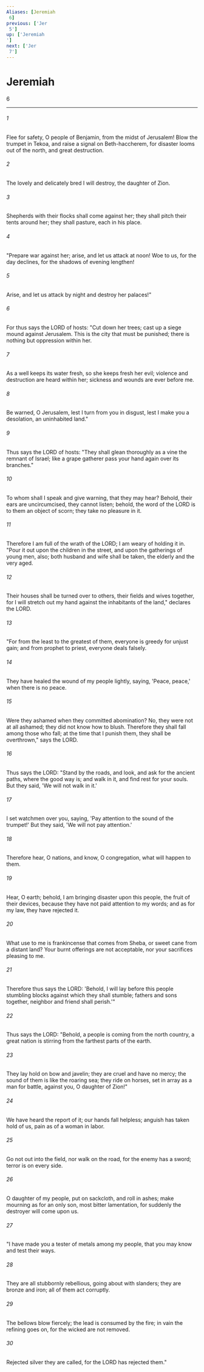 ```yaml
---
Aliases: [Jeremiah 6]
previous: ['Jer 5']
up: ['Jeremiah']
next: ['Jer 7']
---
```

# Jeremiah 6

***
 

###### 1 
Flee for safety, O people of Benjamin,  from the midst of Jerusalem!  Blow the trumpet in Tekoa,  and raise a signal on Beth-haccherem,  for disaster looms out of the north,  and great destruction.   

###### 2 
The lovely and delicately bred I will destroy,  the daughter of Zion.   

###### 3 
Shepherds with their flocks shall come against her;  they shall pitch their tents around her;  they shall pasture, each in his place.   

###### 4 
"Prepare war against her;  arise, and let us attack at noon!  Woe to us, for the day declines,  for the shadows of evening lengthen!   

###### 5 
Arise, and let us attack by night  and destroy her palaces!"  

###### 6 
For thus says the LORD of hosts:  "Cut down her trees;  cast up a siege mound against Jerusalem.  This is the city that must be punished;  there is nothing but oppression within her.   

###### 7 
As a well keeps its water fresh,  so she keeps fresh her evil;  violence and destruction are heard within her;  sickness and wounds are ever before me.   

###### 8 
Be warned, O Jerusalem,  lest I turn from you in disgust,  lest I make you a desolation,  an uninhabited land."  

###### 9 
Thus says the LORD of hosts:  "They shall glean thoroughly as a vine  the remnant of Israel;  like a grape gatherer pass your hand again  over its branches."   

###### 10 
To whom shall I speak and give warning,  that they may hear?  Behold, their ears are uncircumcised,  they cannot listen;  behold, the word of the LORD is to them an object of scorn;  they take no pleasure in it.   

###### 11 
Therefore I am full of the wrath of the LORD;  I am weary of holding it in.  "Pour it out upon the children in the street,  and upon the gatherings of young men, also;  both husband and wife shall be taken,  the elderly and the very aged.   

###### 12 
Their houses shall be turned over to others,  their fields and wives together,  for I will stretch out my hand  against the inhabitants of the land,"  declares the LORD.   

###### 13 
"For from the least to the greatest of them,  everyone is greedy for unjust gain;  and from prophet to priest,  everyone deals falsely.   

###### 14 
They have healed the wound of my people lightly,  saying, 'Peace, peace,'  when there is no peace.   

###### 15 
Were they ashamed when they committed abomination?  No, they were not at all ashamed;  they did not know how to blush.  Therefore they shall fall among those who fall;  at the time that I punish them, they shall be overthrown,"  says the LORD.  

###### 16 
Thus says the LORD:  "Stand by the roads, and look,  and ask for the ancient paths,  where the good way is; and walk in it,  and find rest for your souls.  But they said, 'We will not walk in it.'   

###### 17 
I set watchmen over you, saying,  'Pay attention to the sound of the trumpet!'  But they said, 'We will not pay attention.'   

###### 18 
Therefore hear, O nations,  and know, O congregation, what will happen to them.   

###### 19 
Hear, O earth; behold, I am bringing disaster upon this people,  the fruit of their devices,  because they have not paid attention to my words;  and as for my law, they have rejected it.   

###### 20 
What use to me is frankincense that comes from Sheba,  or sweet cane from a distant land?  Your burnt offerings are not acceptable,  nor your sacrifices pleasing to me.   

###### 21 
Therefore thus says the LORD:  'Behold, I will lay before this people  stumbling blocks against which they shall stumble;  fathers and sons together,  neighbor and friend shall perish.'"  

###### 22 
Thus says the LORD:  "Behold, a people is coming from the north country,  a great nation is stirring from the farthest parts of the earth.   

###### 23 
They lay hold on bow and javelin;  they are cruel and have no mercy;  the sound of them is like the roaring sea;  they ride on horses,  set in array as a man for battle,  against you, O daughter of Zion!"   

###### 24 
We have heard the report of it;  our hands fall helpless;  anguish has taken hold of us,  pain as of a woman in labor.   

###### 25 
Go not out into the field,  nor walk on the road,  for the enemy has a sword;  terror is on every side.   

###### 26 
O daughter of my people, put on sackcloth,  and roll in ashes;  make mourning as for an only son,  most bitter lamentation,  for suddenly the destroyer  will come upon us.  

###### 27 
"I have made you a tester of metals among my people,  that you may know and test their ways.   

###### 28 
They are all stubbornly rebellious,  going about with slanders;  they are bronze and iron;  all of them act corruptly.   

###### 29 
The bellows blow fiercely;  the lead is consumed by the fire;  in vain the refining goes on,  for the wicked are not removed.   

###### 30 
Rejected silver they are called,  for the LORD has rejected them."

